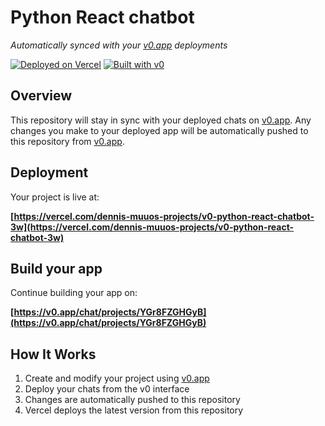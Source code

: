 # Python React chatbot

*Automatically synced with your [v0.app](https://v0.app) deployments*

[![Deployed on Vercel](https://img.shields.io/badge/Deployed%20on-Vercel-black?style=for-the-badge&logo=vercel)](https://vercel.com/dennis-muuos-projects/v0-python-react-chatbot-3w)
[![Built with v0](https://img.shields.io/badge/Built%20with-v0.app-black?style=for-the-badge)](https://v0.app/chat/projects/YGr8FZGHGyB)

## Overview

This repository will stay in sync with your deployed chats on [v0.app](https://v0.app).
Any changes you make to your deployed app will be automatically pushed to this repository from [v0.app](https://v0.app).

## Deployment

Your project is live at:

**[https://vercel.com/dennis-muuos-projects/v0-python-react-chatbot-3w](https://vercel.com/dennis-muuos-projects/v0-python-react-chatbot-3w)**

## Build your app

Continue building your app on:

**[https://v0.app/chat/projects/YGr8FZGHGyB](https://v0.app/chat/projects/YGr8FZGHGyB)**

## How It Works

1. Create and modify your project using [v0.app](https://v0.app)
2. Deploy your chats from the v0 interface
3. Changes are automatically pushed to this repository
4. Vercel deploys the latest version from this repository